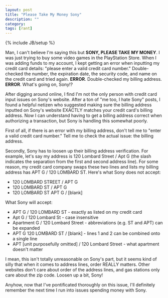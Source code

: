 ```yaml
---
layout: post
title: "Please Take My Money Sony"
description: ""
category: 
tags: [rant]
---
```

{% include JB/setup %}

Man, I can't believe I'm saying this but **SONY, PLEASE TAKE MY MONEY**. I was just trying to buy some video games in the PlayStation Store. When I was adding funds to my account, I kept getting an error when inputting my credit card details: "please enter a valid credit card number." Double-checked the number, the expiration date, the security code, and name on the credit card and tried again. **ERROR**. Double-checked my billing address. **ERROR**. What's going on, Sony!?

After digging around online, I find I'm not the only person with credit card input issues on Sony's website. After a ton of "me too, I hate Sony" posts, I found a helpful netizen who suggested making sure the billing address inputted on Sony's website EXACTLY matches your credit card's billing address. Now I can understand having to get a billing address correct when authorizing a transaction, but Sony is handling this somewhat poorly.

<!--break-->

First of all, if there is an error with my billing address, don't tell me to "enter a valid credit card number." Tell me to check the actual issue: the billing address.

Secondly, Sony has to loosen up their billing address verification. For example, let's say my address is 120 Lombard Street / Apt G (the slash indicates the separation from the first and second address line). For some reason, my credit card company swaps these two lines and lists my billing address has APT G / 120 LOMBARD ST. Here's what Sony does not accept:

* 120 LOMBARD STREET / APT G
* 120 LOMBARD ST / APT G
* 120 LOMBARD ST APT G / [blank]

What Sony will accept:

* APT G / 120 LOMBARD ST - exactly as listed on my credit card
* Apt G / 120 Lombard St - case insensitive
* Apartment G / 120 Lombard Street - abbreviations (e.g. ST and APT) can be expanded
* APT G 120 LOMBARD ST / [blank] - lines 1 and 2 can be combined onto a single line
* APT [unit purposefully omitted] / 120 Lombard Street - what apartment doesn't matter

I mean, this isn't totally unreasonable on Sony's part, but it seems kind of silly that when it comes to address lines, order REALLY matters. Other websites don't care about order of the address lines, and gas stations only care about the zip code. Loosen up a bit, Sony!

Anyhow, now that I've pontificated thoroughly on this issue, I'll definitely remember the next time I run into issues spending money with Sony. 